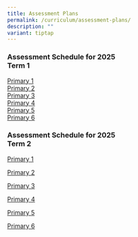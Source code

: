 ```yaml
---
title: Assessment Plans
permalink: /curriculum/assessment-plans/
description: ""
variant: tiptap
---
```

<h3>Assessment Schedule for 2025<br>Term 1</h3>
<p></p>
<p></p>
<p><a href="/files/2025_Assessment_Letter_to_Parents__P1_Learning_Outcomes.pdf" rel="noopener noreferrer nofollow" target="_blank">Primary 1</a>
<br><a href="/files/2025_Assessment_Letter_to_Parents___P2_Learning_Outcomes.pdf" rel="noopener noreferrer nofollow" target="_blank">Primary 2</a>
<br><a href="/files/new_2025_T1_Assessment_Schedule___P3.pdf" rel="noopener noreferrer nofollow" target="_blank">Primary 3</a>
<br><a href="/files/new_2025_T1_Assessment_Schedule___P4.pdf" rel="noopener noreferrer nofollow" target="_blank">Primary 4</a>
<br><a href="/files/new_2025_T1_Assessment_Schedule___P5.pdf" rel="noopener noreferrer nofollow" target="_blank">Primary 5</a>
<br><a href="/files/new_2025_T1_Assessment_Schedule___P6.pdf" rel="noopener noreferrer nofollow" target="_blank">Primary 6</a>
</p>
<p></p>
<h3>Assessment Schedule for 2025<br>Term 2</h3>
<p><a href="/files/2025_Assessment_Letter_to_Parents__P1_Learning_Outcomes.pdf" rel="noopener nofollow" target="_blank">Primary 1</a>
</p>
<p><a href="/files/2025_Assessment_Letter_to_Parents___P2_Learning_Outcomes.pdf" rel="noopener nofollow" target="_blank">Primary 2</a>
</p>
<p><a href="/files/2025_T2_Assessment_Schedule___P3.pdf" rel="noopener nofollow" target="_blank">Primary 3</a>
</p>
<p><a href="/files/2025_T2_Assessment_Schedule___P4.pdf" rel="noopener nofollow" target="_blank">Primary 4</a>
</p>
<p><a href="/files/2025_T2_Assessment_Schedule___P5.pdf" rel="noopener nofollow" target="_blank">Primary 5</a>
</p>
<p><a href="/files/2025_T2_Assessment_Schedule___P6.pdf" rel="noopener nofollow" target="_blank">Primary 6</a>
</p>
<p></p>